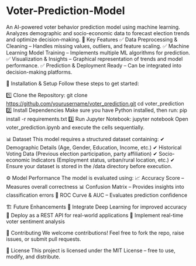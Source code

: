 # Voter-Prediction-Model
An AI-powered voter behavior prediction model using machine learning. Analyzes demographic and socio-economic data to forecast election trends and optimize decision-making.
🚀 Key Features
✅ Data Preprocessing & Cleaning – Handles missing values, outliers, and feature scaling.
✅ Machine Learning Model Training – Implements multiple ML algorithms for prediction.
✅ Visualization & Insights – Graphical representation of trends and model performance.
✅ Prediction & Deployment Ready – Can be integrated into decision-making platforms.

🔧 Installation & Setup
Follow these steps to get started:

1️⃣ Clone the Repository:
      git clone https://github.com/yourusername/voter_prediction.git
cd voter_prediction
2️⃣ Install Dependencies
Make sure you have Python installed, then run:
      pip install -r requirements.txt
3️⃣ Run Jupyter Notebook:
      jupyter notebook
Open voter_prediction.ipynb and execute the cells sequentially.

📊 Dataset
This model requires a structured dataset containing:
✔ Demographic Details (Age, Gender, Education, Income, etc.)
✔ Historical Voting Data (Previous election participation, party affiliation)
✔ Socio-economic Indicators (Employment status, urban/rural location, etc.)
✔ Ensure your dataset is stored in the /data directory before execution.

⚙️ Model Performance
The model is evaluated using:
📈 Accuracy Score – Measures overall correctness
📊 Confusion Matrix – Provides insights into classification errors
🔎 ROC Curve & AUC – Evaluates prediction confidence

🏗️ Future Enhancements
🔹 Integrate Deep Learning for improved accuracy
🔹 Deploy as a REST API for real-world applications
🔹 Implement real-time voter sentiment analysis

🤝 Contributing
We welcome contributions! Feel free to fork the repo, raise issues, or submit pull requests.

📝 License
This project is licensed under the MIT License – free to use, modify, and distribute.

